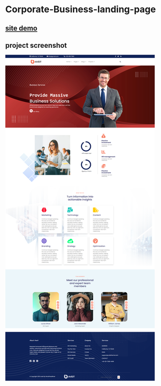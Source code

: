 # Corporate-Business-landing-page

## [site demo](https://khalilhasan23.github.io/Appie-Landing-page/)


## project screenshot
![](https://github.com/khalilhasan23/Corporate-Business-landing-page/blob/main/screenshot.png)
